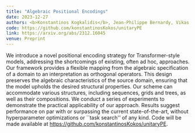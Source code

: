 ```yaml
---
title: "Algebraic Positional Encodings"
date: 2023-12-27
authors: <b>Konstantinos Kogkalidis</b>, Jean-Philippe Bernardy, Vikas Garg
code: https://github.com/konstantinosKokos/unitaryPE
link: https://arxiv.org/abs/2312.16045
venue: Preprint
---
```


We introduce a novel positional encoding strategy for Transformer-style models, addressing the shortcomings of existing, often ad hoc, approaches. Our framework provides a flexible mapping from the algebraic specification of a domain to an interpretation as orthogonal operators. This design preserves the algebraic characteristics of the source domain, ensuring that the model upholds the desired structural properties. Our scheme can accommodate various structures, including sequences, grids and trees, as well as their compositions. We conduct a series of experiments to demonstrate the practical applicability of our approach. Results suggest performance on par with or surpassing the current state-of-the-art, without hyperparameter optimizations or ``task search'' of any kind. Code will be made available at https://github.com/konstantinosKokos/unitaryPE.
